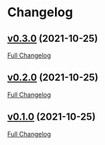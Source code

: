 # Changelog

## [v0.3.0](https://github.com/retro/keechma-multiple-apps/tree/v0.3.0) (2021-10-25)

[Full Changelog](https://github.com/retro/keechma-multiple-apps/compare/v0.2.0...v0.3.0)

## [v0.2.0](https://github.com/retro/keechma-multiple-apps/tree/v0.2.0) (2021-10-25)

[Full Changelog](https://github.com/retro/keechma-multiple-apps/compare/v0.1.0...v0.2.0)

## [v0.1.0](https://github.com/retro/keechma-multiple-apps/tree/v0.1.0) (2021-10-25)

[Full Changelog](https://github.com/retro/keechma-multiple-apps/compare/113e5ab58785b27e4b8d34579087dd824b2d6e1a...v0.1.0)



